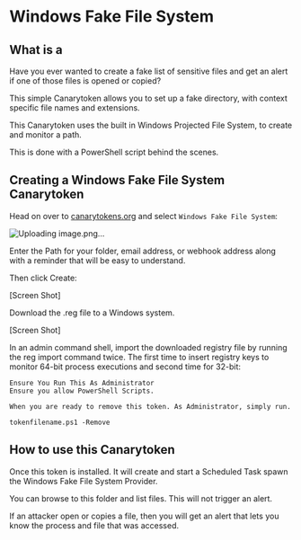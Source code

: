 # Windows Fake File System

## What is a 

Have you ever wanted to create a fake list of sensitive files and get an alert if one of those files is opened or copied?

This simple Canarytoken allows you to set up a fake directory, with context specific file names and extensions.

This Canarytoken uses the built in Windows Projected File System, to create and monitor a path.

This is done with a PowerShell script behind the scenes.


## Creating a Windows Fake File System Canarytoken

Head on over to [canarytokens.org](https://canarytokens.org/generate) and select `Windows Fake File System`:

![Uploading image.png…]()


Enter the Path for your folder, email address, or webhook address along with a reminder that will be easy to understand.

Then click Create:

[Screen Shot]

Download the .reg file to a Windows system.

[Screen Shot]

In an admin command shell, import the downloaded registry file by running the reg import command twice. The first time to insert registry keys to monitor 64-bit process executions and second time for 32-bit:

```
Ensure You Run This As Administrator  
Ensure you allow PowerShell Scripts. 

When you are ready to remove this token. As Administrator, simply run.

tokenfilename.ps1 -Remove

```

## How to use this Canarytoken

Once this token is installed. It will create and start a Scheduled Task spawn the Windows Fake File System Provider.

You can browse to this folder and list files.  This will not trigger an alert. 

If an attacker open or copies a file, then you will get an alert that lets you know the process and file that was accessed. 

